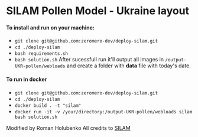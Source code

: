 # SILAM Pollen Model - Ukraine layout
#### To install and run on your machine:
- `git clone git@github.com:zeromero-dev/deploy-silam.git` 
- `cd ./deploy-silam`
- `bash requirements.sh`
- `bash solution.sh`
After sucessfull run it'll output all images in `/output-UKR-pollen/webloads` and create a folder with **data** file with today's date.

#### To run in docker
- `git clone git@github.com:zeromero-dev/deploy-silam.git`
- `cd ./deploy-silam`
- `docker build . -t "silam"`
- `docker run -it -v /your/directory:/output-UKR-pollen/webloads silam bash solution.sh`

Modified by Roman Holubenko
All credits to [SILAM](https://silam.fmi.fi/)
